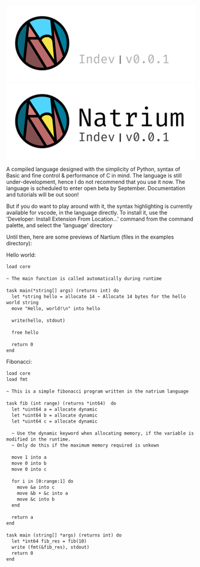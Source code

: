 ![Natrium Logo](./assets/gthub-header-dark.svg#gh-dark-mode-only)
![Natrium Logo](./assets/gthub-header-light.svg#gh-light-mode-only)

A compiled language designed with the simplicity of Python, syntax of Basic and fine control & performance of C in mind. The language is still under-development, hence I do not recommend that you use it now. The language is scheduled to enter open beta by September. Documentation and tutorials will be out soon!

But if you do want to play around with it, the syntax highlighting is currently available for vscode, in the language directly. To install it, use the 'Developer: Install Extension From Location...' command from the command palette, and select the 'language' directory

Until then, here are some previews of Nartium (files in the examples directory):

Hello world:

```
load core

~ The main function is called automatically during runtime

task main(*string[] args) (returns int) do
  let *string hello = allocate 14 ~ Allocate 14 bytes for the hello world string
  move "Hello, world!\n" into hello

  write(hello, stdout)

  free hello

  return 0
end
```

Fibonacci:

```
load core
load fmt

~ This is a simple fibonacci program written in the natrium language

task fib (int range) (returns *int64)  do
  let *uint64 a = allocate dynamic
  let *uint64 b = allocate dynamic
  let *uint64 c = allocate dynamic

  ~ Use the dynamic keyword when allocating memory, if the variable is modified in the runtime.
  ~ Only do this if the maximum memory required is unkown

  move 1 into a
  move 0 into b
  move 0 into c

  for i in [0:range:1] do
    move &a into c
    move &b + &c into a
    move &c into b
  end

  return a
end

task main (string[] *args) (returns int) do
  let *int64 fib_res = fib(10)
  write (fmt(&fib_res), stdout)
  return 0
end
```
